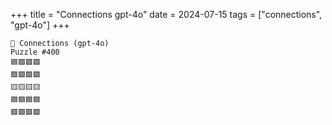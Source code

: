 +++
title = "Connections gpt-4o"
date = 2024-07-15
tags = ["connections", "gpt-4o"]
+++

```text
🤖 Connections (gpt-4o) 
Puzzle #400
🟦🟪🟪🟪
🟪🟪🟪🟪
🟨🟨🟨🟨
🟦🟦🟦🟦
🟩🟩🟩🟩
```

